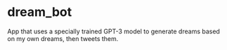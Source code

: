 # dream_bot
App that uses a specially trained GPT-3 model to generate dreams based on my own dreams, then tweets them.
